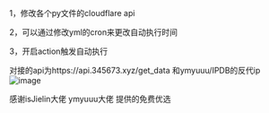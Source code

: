 1，修改各个py文件的cloudflare api


2，可以通过修改yml的cron来更改自动执行时间

3，开启action触发自动执行

对接的api为https://api.345673.xyz/get_data
和ymyuuu/IPDB的反代ip
![image](https://github.com/dockkkk/api-cfcdn/assets/102992310/f99c5628-d88f-4e65-8e58-2185786ed142)


感谢isJielin大佬 ymyuuu大佬 提供的免费优选
